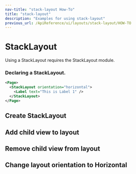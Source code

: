 ```yaml
---
nav-title: "stack-layout How-To"
title: "stack-layout"
description: "Examples for using stack-layout"
previous_url: /ApiReference/ui/layouts/stack-layout/HOW-TO
---
```

# StackLayout
Using a StackLayout requires the StackLayout module.
<snippet id='stack-layout-require'/>

### Declaring a StackLayout.
``` XML
<Page>
  <StackLayout orientation="horizontal">
    <Label text="This is Label 1" />
  </StackLayout>
</Page>
```

## Create StackLayout
<snippet id='stack-layout-new'/>
 
## Add child view to layout
<snippet id='stack-layout-addchild'/>

## Remove child view from layout
<snippet id='stack-layout-remove'/>

## Change layout orientation to Horizontal
<snippet id='stack-layout-horizontal'/>

